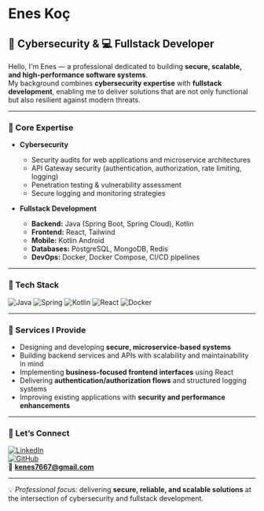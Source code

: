 
# Enes Koç  

## 🔐 Cybersecurity & 💻 Fullstack Developer  

Hello, I'm Enes — a professional dedicated to building **secure, scalable, and high-performance software systems**.  
My background combines **cybersecurity expertise** with **fullstack development**, enabling me to deliver solutions that are not only functional but also resilient against modern threats.  

---

### 🔹 Core Expertise
- **Cybersecurity**
  - Security audits for web applications and microservice architectures  
  - API Gateway security (authentication, authorization, rate limiting, logging)  
  - Penetration testing & vulnerability assessment  
  - Secure logging and monitoring strategies  

- **Fullstack Development**
  - **Backend:** Java (Spring Boot, Spring Cloud), Kotlin  
  - **Frontend:** React, Tailwind  
  - **Mobile:** Kotlin Android  
  - **Databases:** PostgreSQL, MongoDB, Redis  
  - **DevOps:** Docker, Docker Compose, CI/CD pipelines  

---

### 🔹 Tech Stack
![Java](https://img.shields.io/badge/Java-ED8B00?style=for-the-badge&logo=java&logoColor=white)
![Spring](https://img.shields.io/badge/Spring-6DB33F?style=for-the-badge&logo=spring&logoColor=white)
![Kotlin](https://img.shields.io/badge/Kotlin-0095D5?style=for-the-badge&logo=kotlin&logoColor=white)
![React](https://img.shields.io/badge/React-20232A?style=for-the-badge&logo=react&logoColor=61DAFB)
![Docker](https://img.shields.io/badge/Docker-2496ED?style=for-the-badge&logo=docker&logoColor=white)

---

### 🔹 Services I Provide
- Designing and developing **secure, microservice-based systems**  
- Building backend services and APIs with scalability and maintainability in mind  
- Implementing **business-focused frontend interfaces** using React  
- Delivering **authentication/authorization flows** and structured logging systems  
- Improving existing applications with **security and performance enhancements**  

---

### 🔹 Let’s Connect
[![LinkedIn](https://img.shields.io/badge/LinkedIn-0A66C2?style=for-the-badge&logo=linkedin&logoColor=white)](https://www.linkedin.com/in/enes-ko%C3%A7-16698728b/)  
[![GitHub](https://img.shields.io/badge/GitHub-000000?style=for-the-badge&logo=github&logoColor=white)](https://github.com/Enskc05)  
📧 **kenes7667@gmail.com**

---

💡 *Professional focus:* delivering **secure, reliable, and scalable solutions** at the intersection of cybersecurity and fullstack development.
